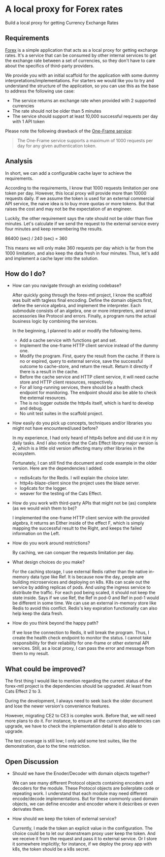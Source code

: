 # A local proxy for Forex rates

Build a local proxy for getting Currency Exchange Rates

## Requirements

[Forex](forex-mtl) is a simple application that acts as a local proxy for getting exchange rates. It's a service that can be consumed by other internal services to get the exchange rate between a set of currencies, so they don't have to care about the specifics of third-party providers.

We provide you with an initial scaffold for the application with some dummy interpretations/implementations. For starters we would like you to try and understand the structure of the application, so you can use this as the base to address the following use case:

* The service returns an exchange rate when provided with 2 supported currencies
* The rate should not be older than 5 minutes
* The service should support at least 10,000 successful requests per day with 1 API token

Please note the following drawback of the [One-Frame service](https://hub.docker.com/r/paidyinc/one-frame):

> The One-Frame service supports a maximum of 1000 requests per day for any given authentication token.

## Analysis

In short, we can add a configurable cache layer to achieve the requirements.

According to the requirements, I know that 1000 requests limitation per one token per day. However, this local proxy will provide more than 10000 requests daily.
If we assume the token is used for an external commercial API service, the naive idea is to buy more quotas or more tokens. But that raises the cost and may not be the expectation of an engineer.

Luckily, the other requirement says the rate should not be older than five minutes. Let's calculate if we send the request to the external service every four minutes and keep remembering the results. 

86400 (sec) / 240 (sec) = 360 

This means we will only make 360 requests per day which is far from the 1000 limitation, and also keep the data fresh in four minutes.
Thus, let's add and implement a cache layer into the solution.

## How do I do?

* How can you navigate through an existing codebase?

    After quickly going through the forex-mtl project, I know the scaffold was built with tagless final encoding. Define the domain objects first, define the service algebra, and implement the interpreter. Each submodule consists of an algebra, one or more interpreters, and serval accessories like Protocol and errors. Finally, a program runs the actual business logic by combining the services.

    In the beginning, I planned to add or modify the following items.
    
    * Add a cache service with functions get and set.
    * Implement the one-frame HTTP client service instead of the dummy one.
    * Modify the program. First, query the result from the cache. If there is no or expired, query to external service, save the successful outcome to cache-store, and return the result. Return it directly if there is a result in the cache.
    * Before the cache service and HTTP client service, it will need cache store and HTTP client resources, respectively.
    * For all long-running services, there should be a health check endpoint for monitoring. The endpoint should also be able to check the external resources.
    * The is no logger outside the http4s itself, which is hard to develop and debug.
    * No unit test suites in the scaffold project.


* How easily do you pick up concepts, techniques and/or libraries you might not have encountered/used before?

    In my experience, I had only heard of http4s before and did use it in my daily tasks.
    And I also notice that the Cats Effect library major version is 2, which is a little old version affecting many other libraries in the ecosystem.

    Fortunately, I can still find the document and code example in the older version. 
    Here are the dependencies I added.

    * redis4cats for the Redis. I will explain the choice later.
    * http4s-blaze-client since the project uses the blaze server.
    * log4cats for the logger.
    * weaver for the testing of the Cats Effect.


* How do you work with third-party APIs that might not be (as) complete (as we would wish them to be)?

    I implemented the one-frame HTTP client service with the provided algebra, it returns an Either inside of the effect F, which is simply mapping the successful result to the Right, and keeps the failed information on the Left.

* How do you work around restrictions?

    By caching, we can conquer the requests limitation per day.


* What design choices do you make?

    For the caching storage, I use external Redis rather than the native in-memory data type like Ref. It is because now the day, people are building microservices and deploying on k8s. K8s can scale out the service by adding replicas of pods. And using the ingress service to distribute the traffic. For each pod being scaled, it should not keep the state inside. Says if we use Ref, the Ref in pod-0 and Ref in pod-1 would be different in some time. We can use an external in-memory store like Redis to avoid this conflict. Redis's key expiration functionality can also help keep the data fresh. 


* How do you think beyond the happy path?

    If we lose the connection to Redis, it will break the program. Thus, I create the health check endpoint to monitor the status. I cannot take responsibility for their reliability for one-frame or other external API services. Still, as a local proxy, I can pass the error and message from them to my result.

## What could be improved?

The first thing I would like to mention regarding the current status of the forex-mtl project is the dependencies should be upgraded. At least from Cats Effect 2 to 3.

During the development, I always need to seek back the older document and lose the newer version's convenience features.

However, migrating CE2 to CE3 is complex work. Before that, we will need more plans to do it. For instance, to ensure all the current dependencies can upgrade, we have to check the implementation detail is also able to upgrade.

The test coverage is still low; I only add some test suites, like the demonstration, due to the time restriction.


## Open Discussion

* Should we have the Enoder/Decoder with domain objects together?
    
    We can see many different Protocol objects containing encoders and decoders for the module. These Protocol objects are boilerplate code or repeating work. I understand that each module may need different encode/decode implementations. But for these commonly used domain objects, we can define encoder and encoder where it describes or even derivates them.

* How should we keep the token of external service?

    Currently, I made the token an explicit value in the configuration.
    The choice could be to let our downstream proxy user keep the token. And we receive it from the request and pass it to external service.
    Or I store it somewhere implicitly; for instance, if we deploy the proxy app with k8s, the token should be a k8s secret.
    

    

